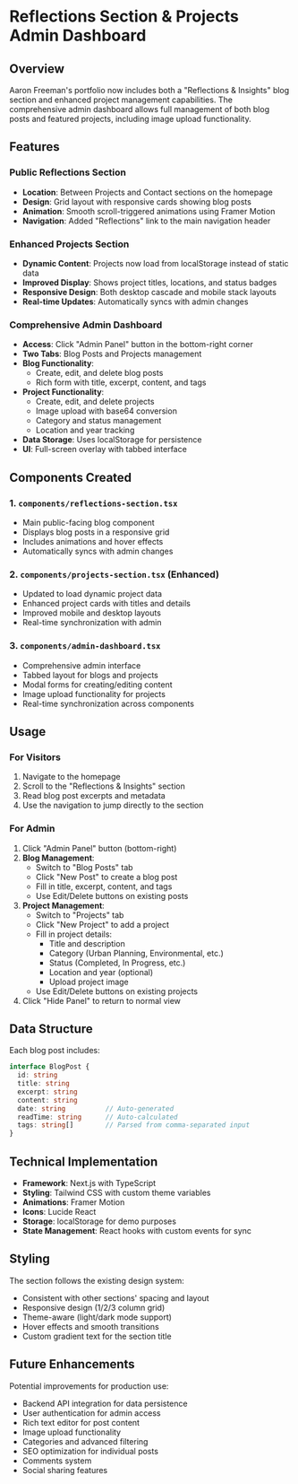 # Reflections Section & Projects Admin Dashboard

## Overview

Aaron Freeman's portfolio now includes both a "Reflections & Insights" blog section and enhanced project management capabilities. The comprehensive admin dashboard allows full management of both blog posts and featured projects, including image upload functionality.

## Features

### Public Reflections Section
- **Location**: Between Projects and Contact sections on the homepage
- **Design**: Grid layout with responsive cards showing blog posts
- **Animation**: Smooth scroll-triggered animations using Framer Motion
- **Navigation**: Added "Reflections" link to the main navigation header

### Enhanced Projects Section
- **Dynamic Content**: Projects now load from localStorage instead of static data
- **Improved Display**: Shows project titles, locations, and status badges
- **Responsive Design**: Both desktop cascade and mobile stack layouts
- **Real-time Updates**: Automatically syncs with admin changes

### Comprehensive Admin Dashboard
- **Access**: Click "Admin Panel" button in the bottom-right corner
- **Two Tabs**: Blog Posts and Projects management
- **Blog Functionality**: 
  - Create, edit, and delete blog posts
  - Rich form with title, excerpt, content, and tags
- **Project Functionality**:
  - Create, edit, and delete projects
  - Image upload with base64 conversion
  - Category and status management
  - Location and year tracking
- **Data Storage**: Uses localStorage for persistence
- **UI**: Full-screen overlay with tabbed interface

## Components Created

### 1. `components/reflections-section.tsx`
- Main public-facing blog component
- Displays blog posts in a responsive grid
- Includes animations and hover effects
- Automatically syncs with admin changes

### 2. `components/projects-section.tsx` (Enhanced)
- Updated to load dynamic project data
- Enhanced project cards with titles and details
- Improved mobile and desktop layouts
- Real-time synchronization with admin

### 3. `components/admin-dashboard.tsx`
- Comprehensive admin interface
- Tabbed layout for blogs and projects
- Modal forms for creating/editing content
- Image upload functionality for projects
- Real-time synchronization across components

## Usage

### For Visitors
1. Navigate to the homepage
2. Scroll to the "Reflections & Insights" section
3. Read blog post excerpts and metadata
4. Use the navigation to jump directly to the section

### For Admin
1. Click "Admin Panel" button (bottom-right)
2. **Blog Management**:
   - Switch to "Blog Posts" tab
   - Click "New Post" to create a blog post
   - Fill in title, excerpt, content, and tags
   - Use Edit/Delete buttons on existing posts
3. **Project Management**:
   - Switch to "Projects" tab
   - Click "New Project" to add a project
   - Fill in project details:
     - Title and description
     - Category (Urban Planning, Environmental, etc.)
     - Status (Completed, In Progress, etc.)
     - Location and year (optional)
     - Upload project image
   - Use Edit/Delete buttons on existing projects
4. Click "Hide Panel" to return to normal view

## Data Structure

Each blog post includes:
```typescript
interface BlogPost {
  id: string
  title: string
  excerpt: string
  content: string
  date: string          // Auto-generated
  readTime: string      // Auto-calculated
  tags: string[]        // Parsed from comma-separated input
}
```

## Technical Implementation

- **Framework**: Next.js with TypeScript
- **Styling**: Tailwind CSS with custom theme variables
- **Animations**: Framer Motion
- **Icons**: Lucide React
- **Storage**: localStorage for demo purposes
- **State Management**: React hooks with custom events for sync

## Styling

The section follows the existing design system:
- Consistent with other sections' spacing and layout
- Responsive design (1/2/3 column grid)
- Theme-aware (light/dark mode support)
- Hover effects and smooth transitions
- Custom gradient text for the section title

## Future Enhancements

Potential improvements for production use:
- Backend API integration for data persistence
- User authentication for admin access
- Rich text editor for post content
- Image upload functionality
- Categories and advanced filtering
- SEO optimization for individual posts
- Comments system
- Social sharing features 